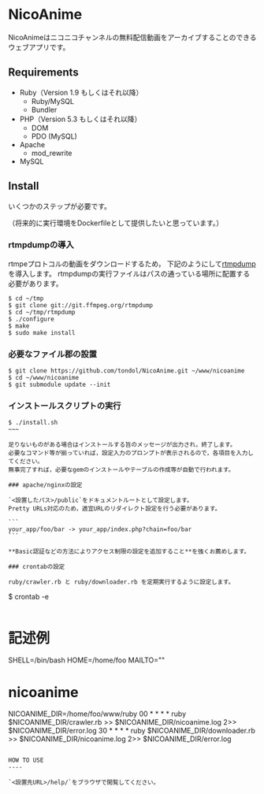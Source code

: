 NicoAnime
====

NicoAnimeはニコニコチャンネルの無料配信動画をアーカイブすることのできるウェブアプリです。

Requirements
----

- Ruby（Version 1.9 もしくはそれ以降）
    - Ruby/MySQL
    - Bundler
- PHP（Version 5.3 もしくはそれ以降）
    - DOM
    - PDO (MySQL)
- Apache
    - mod_rewrite
- MySQL

Install
----

いくつかのステップが必要です。

（将来的に実行環境をDockerfileとして提供したいと思っています。）

### rtmpdumpの導入

rtmpeプロトコルの動画をダウンロードするため，
下記のようにして[rtmpdump](http://rtmpdump.mplayerhq.hu/)を導入します。
rtmpdumpの実行ファイルはパスの通っている場所に配置する必要があります。

~~~~
$ cd ~/tmp
$ git clone git://git.ffmpeg.org/rtmpdump
$ cd ~/tmp/rtmpdump
$ ./configure
$ make
$ sudo make install
~~~~

### 必要なファイル郡の設置

~~~~
$ git clone https://github.com/tondol/NicoAnime.git ~/www/nicoanime
$ cd ~/www/nicoanime
$ git submodule update --init
~~~~

### インストールスクリプトの実行

~~~~
$ ./install.sh
~~~

足りないものがある場合はインストールする旨のメッセージが出力され，終了します。
必要なコマンド等が揃っていれば，設定入力のプロンプトが表示されるので，各項目を入力してください。
無事完了すれば，必要なgemのインストールやテーブルの作成等が自動で行われます。

### apache/nginxの設定

`<設置したパス>/public`をドキュメントルートとして設定します。
Pretty URLs対応のため，適宜URLのリダイレクト設定を行う必要があります。

```
your_app/foo/bar -> your_app/index.php?chain=foo/bar
```

**Basic認証などの方法によりアクセス制限の設定を追加すること**を強くお薦めします。

### crontabの設定

ruby/crawler.rb と ruby/downloader.rb を定期実行するように設定します。

~~~~
$ crontab -e
~~~~

~~~~
# 記述例

SHELL=/bin/bash
HOME=/home/foo
MAILTO=""

# nicoanime
NICOANIME_DIR=/home/foo/www/ruby
00 * * * * ruby $NICOANIME_DIR/crawler.rb >> $NICOANIME_DIR/nicoanime.log 2>> $NICOANIME_DIR/error.log
30 * * * * ruby $NICOANIME_DIR/downloader.rb >> $NICOANIME_DIR/nicoanime.log 2>> $NICOANIME_DIR/error.log
~~~~

HOW TO USE
----

`<設置先URL>/help/`をブラウザで閲覧してください。
